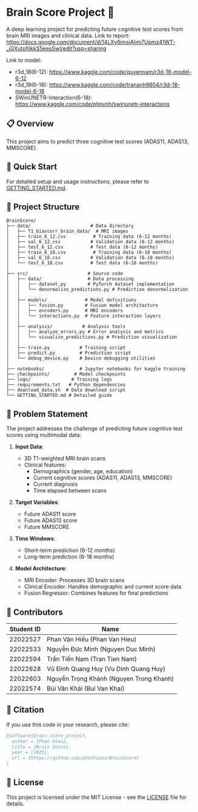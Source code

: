 # Brain Score Project 🧠

A deep learning project for predicting future cognitive test scores from brain MRI images and clinical data.
Link to report: https://docs.google.com/document/d/14LXy6imsjAijm7Upmz41WT-_iGXutofiIkkS5eesSwI/edit?usp=sharing

Link to model:
- r3d_18(6-12): https://www.kaggle.com/code/quyennam/r3d-18-model-6-12
- r3d_18(6-18): https://www.kaggle.com/code/trananh9804/r3d-18-model-6-18
- SWinUNETR-Interaction(6-18): https://www.kaggle.com/code/phnvnh/swinunetr-interactions

## 📋 Overview

This project aims to predict three cognitive test scores (ADAS11, ADAS13, MMSCORE).

## 🚀 Quick Start

For detailed setup and usage instructions, please refer to [GETTING_STARTED.md](GETTING_STARTED.md).

## 📁 Project Structure

```
BrainScore/
├── data/                      # Data directory
│   ├── T1_biascorr_brain_data/  # MRI images
│   ├── train_6_12.csv          # Training data (6-12 months)
│   ├── val_6_12.csv           # Validation data (6-12 months)
│   ├── test_6_12.csv          # Test data (6-12 months)
│   ├── train_6_18.csv          # Training data (6-18 months)
│   ├── val_6_18.csv           # Validation data (6-18 months)
│   └── test_6_18.csv          # Test data (6-18 months)
│
├── src/                      # Source code
│   ├── data/                 # Data processing
│   │   ├── dataset.py        # PyTorch dataset implementation
│   │   └── denormalize_predictions.py # Prediction denormalization
│   │
│   ├── models/              # Model definitions
│   │   ├── fusion.py        # Fusion model architecture
│   │   ├── encoders.py      # MRI encoders
│   │   └── interactions.py  # Feature interaction layers
│   │
│   ├── analysis/           # Analysis tools
│   │   ├── analyze_errors.py # Error analysis and metrics
│   │   └── visualize_predictions.py # Prediction visualization
│   │
│   ├── train.py           # Training script
│   ├── predict.py         # Prediction script
│   └── debug_device.py    # Device debugging utilities
│
├── notebooks/             # Jupyter notebooks for kaggle training
├── checkpoints/         # Model checkpoints
├── logs/               # Training logs
├── requirements.txt   # Python dependencies
├── download_data.sh  # Data download script
└── GETTING_STARTED.md # Detailed guide
```

## 🧪 Problem Statement

The project addresses the challenge of predicting future cognitive test scores using multimodal data:

1. **Input Data**:
   - 3D T1-weighted MRI brain scans
   - Clinical features:
     - Demographics (gender, age, education)
     - Current cognitive scores (ADAS11, ADAS13, MMSCORE)
     - Current diagnosis
     - Time elapsed between scans

2. **Target Variables**:
   - Future ADAS11 score
   - Future ADAS13 score
   - Future MMSCORE

3. **Time Windows**:
   - Short-term prediction (6-12 months)
   - Long-term prediction (6-18 months)

4. **Model Architecture**:
   - MRI Encoder: Processes 3D brain scans
   - Clinical Encoder: Handles demographic and current score data
   - Fusion Regressor: Combines features for final predictions

## 👥 Contributors

| Student ID | Name |
|------------|------|
| 22022527 | Phan Văn Hiếu (Phan Van Hieu) |
| 22022533 | Nguyễn Đức Minh (Nguyen Duc Minh) |
| 22022594 | Trần Tiến Nam (Tran Tien Nam) |
| 22022628 | Vũ Đình Quang Huy (Vu Dinh Quang Huy) |
| 22022603 | Nguyễn Trọng Khánh (Nguyen Trong Khanh) |
| 22022574 | Bùi Văn Khải (Bui Van Khai) |

## 📝 Citation

If you use this code in your research, please cite:

```bibtex
@software{brain_score_project,
  author = {Phan Hieu},
  title = {Brain Score},
  year = {2025},
  url = {https://github.com/phanhieus/BrainScore}
}
```

## 📄 License

This project is licensed under the MIT License - see the [LICENSE](LICENSE) file for details.
